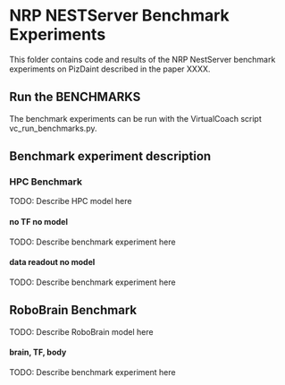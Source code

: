 # NRP NESTServer Benchmark Experiments

This folder contains code and results of the NRP NestServer benchmark experiments on PizDaint described in the paper XXXX.



## Run the BENCHMARKS
The benchmark experiments can be run with the VirtualCoach script vc_run_benchmarks.py.



## Benchmark experiment description


### HPC Benchmark

TODO: Describe HPC model here

#### no TF no model
TODO: Describe benchmark experiment here

#### data readout no model
TODO: Describe benchmark experiment here


## RoboBrain Benchmark
TODO: Describe RoboBrain model here

#### brain, TF, body
TODO: Describe benchmark experiment here
